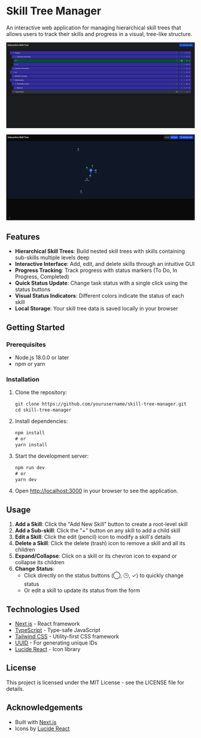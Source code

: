 # Skill Tree Manager

An interactive web application for managing hierarchical skill trees that allows users to track their skills and progress in a visual, tree-like structure.

![Skill Tree Manager Interface](./skill-tree.jpg)

![Skill Tree Manager Graph View](./skill-tree-2.jpg)

## Features

- **Hierarchical Skill Trees**: Build nested skill trees with skills containing sub-skills multiple levels deep
- **Interactive Interface**: Add, edit, and delete skills through an intuitive GUI
- **Progress Tracking**: Track progress with status markers (To Do, In Progress, Completed)
- **Quick Status Update**: Change task status with a single click using the status buttons
- **Visual Status Indicators**: Different colors indicate the status of each skill
- **Local Storage**: Your skill tree data is saved locally in your browser

## Getting Started

### Prerequisites

- Node.js 18.0.0 or later
- npm or yarn

### Installation

1. Clone the repository:
   ```
   git clone https://github.com/yourusername/skill-tree-manager.git
   cd skill-tree-manager
   ```

2. Install dependencies:
   ```
   npm install
   # or
   yarn install
   ```

3. Start the development server:
   ```
   npm run dev
   # or
   yarn dev
   ```

4. Open [http://localhost:3000](http://localhost:3000) in your browser to see the application.

## Usage

1. **Add a Skill**: Click the "Add New Skill" button to create a root-level skill
2. **Add a Sub-skill**: Click the "+" button on any skill to add a child skill
3. **Edit a Skill**: Click the edit (pencil) icon to modify a skill's details
4. **Delete a Skill**: Click the delete (trash) icon to remove a skill and all its children
5. **Expand/Collapse**: Click on a skill or its chevron icon to expand or collapse its children
6. **Change Status**: 
   - Click directly on the status buttons (◯, 🕒, ✓) to quickly change status
   - Or edit a skill to update its status from the form

## Technologies Used

- [Next.js](https://nextjs.org/) - React framework
- [TypeScript](https://www.typescriptlang.org/) - Type-safe JavaScript
- [Tailwind CSS](https://tailwindcss.com/) - Utility-first CSS framework
- [UUID](https://github.com/uuidjs/uuid) - For generating unique IDs
- [Lucide React](https://lucide.dev/) - Icon library

## License

This project is licensed under the MIT License - see the LICENSE file for details.

## Acknowledgements

- Built with [Next.js](https://nextjs.org/)
- Icons by [Lucide React](https://lucide.dev/)
